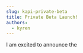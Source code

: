 ```yaml
---
slug: kapi-private-beta
title: Private Beta Launch!
authors:
  - kyren
---
```


I am excited to announce the 

